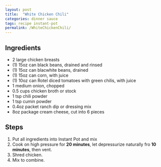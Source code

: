 ```yaml
---
layout: post
title:  "White Chicken Chili"
categories: dinner sauce
tags: recipe instant-pot
permalink: /WhiteChickenChili/
---
```

## Ingredients
* 2 large chicken breasts
* (1) 15oz can black beans, drained and rinsed
* (1) 15oz can blacwhite beans, drained
* (1) 15oz can corn, with juice
* (1) 10oz can Rotel diced tomatoes with green chilis, with juice
* 1 medium onion, chopped
* 0.5 cups chicken broth or stock
* 1 tsp chili powder
* 1 tsp cumin powder
* 0.4oz packet ranch dip or dressing mix
* 8oz package cream cheese, cut into 6 pieces
## Steps
1. Put all ingredients into Instant Pot and mix
2. Cook on high pressure for **20 minutes**, let depressurize naturally fro **10 minutes**, then vent.
3. Shred chicken.
4. Mix to combine.